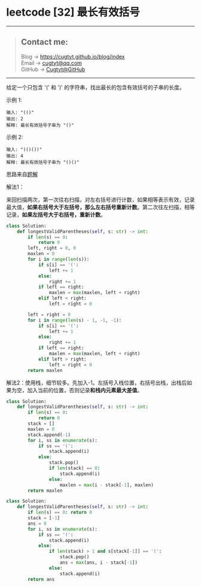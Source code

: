 # leetcode [32] 最长有效括号

---
> ## Contact me:
> Blog -> <https://cugtyt.github.io/blog/index>  
> Email -> <cugtyt@qq.com>  
> GitHub -> [Cugtyt@GitHub](https://github.com/Cugtyt)

---

给定一个只包含 '(' 和 ')' 的字符串，找出最长的包含有效括号的子串的长度。

示例 1:
```
输入: "(()"
输出: 2
解释: 最长有效括号子串为 "()"
```
示例 2:
```
输入: ")()())"
输出: 4
解释: 最长有效括号子串为 "()()"
```

思路来自[题解](https://leetcode-cn.com/problems/longest-valid-parentheses/solution/zui-chang-you-xiao-gua-hao-by-leetcode/)

解法1：

来回扫描两次，第一次往右扫描，对左右括号进行计数，如果相等表示有效，记录最大值，**如果右括号大于左括号，那么左右括号重新计数**。第二次往左扫描，相等记录，**如果左括号大于右括号，重新计数**。

``` python
class Solution:
    def longestValidParentheses(self, s: str) -> int:
        if len(s) == 0:
            return 0
        left, right = 0, 0
        maxlen = 0
        for i in range(len(s)):
            if s[i] == '(':
                left += 1
            else:
                right += 1
            if left == right:
                maxlen = max(maxlen, left + right)
            elif left < right:
                left = right = 0

        left = right = 0
        for i in range(len(s) - 1, -1, -1):
            if s[i] == '(':
                left += 1
            else:
                right += 1
            if left == right:
                maxlen = max(maxlen, left + right)
            elif left > right:
                left = right = 0
        return maxlen
```

解法2：使用栈，细节较多。先加入-1。左括号入栈位置，右括号出栈，出栈后如果为空，加入当前的位置，否则记录**和栈内元素最大差值**。

``` python
class Solution:
    def longestValidParentheses(self, s: str) -> int:
        if len(s) == 0:
            return 0
        stack = []
        maxlen = 0
        stack.append(-1)
        for i, ss in enumerate(s):
            if ss == '(':
                stack.append(i)
            else:
                stack.pop()
                if len(stack) == 0:
                    stack.append(i)
                else:
                    maxlen = max(i - stack[-1], maxlen)
        return maxlen
```

``` python
class Solution:
    def longestValidParentheses(self, s: str) -> int:
        if len(s) == 0: return 0
        stack = [-1]
        ans = 0
        for i, ss in enumerate(s):
            if ss == '(':
                stack.append(i)
            else:
                if len(stack) > 1 and s[stack[-1]] == '(':
                    stack.pop()
                    ans = max(ans, i - stack[-1])
                else:
                    stack.append(i)
        return ans
```